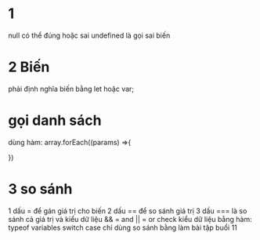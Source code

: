 # 1
null có thể đúng hoặc sai
undefined là gọi sai biến
# 2 Biến
phải định nghĩa biến bằng let hoặc var;
# gọi danh sách
dùng hàm: array.forEach((params) =>{

})
# 3 so sánh
1 dấu = để gán giá trị cho biến
2 dấu == để so sánh giá trị
3 dấu === là so sánh cả giá trị và kiểu dữ liệu
&& = and
|| = or
check kiểu dữ liệu bằng hàm: typeof variables
switch case chỉ dùng so sánh bằng
làm bài tập buổi 11